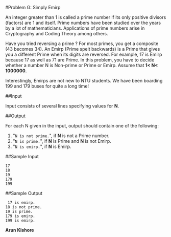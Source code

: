 #Problem G: Simply Emirp

An integer greater than 1 is called a prime number if its only positive divisors (factors) are 1 and itself. Prime numbers have been studied over the years by a lot of mathematicians. Applications of prime numbers arise in Cryptography and Coding Theory among others.

Have you tried reversing a prime ? For most primes, you get a composite (43 becomes 34). An Emirp (Prime spelt backwards) is a Prime that gives you a different Prime when its digits are reversed. For example, 17 is Emirp because 17 as well as 71 are Prime. In this problem, you have to decide whether a number N is Non-prime or Prime or Emirp. Assume that **1< N< 1000000**.

Interestingly, Emirps are not new to NTU students. We have been boarding 199 and 179 buses for quite a long time!

##Input

Input consists of several lines specifying values for **N**.

##Output

For each N given in the input, output should contain one of the following:

1. "`N is not prime.`", if **N** is not a Prime number.
2. "`N is prime.`", if **N** is Prime and **N** is not Emirp.
3. "`N is emirp.`", if **N** is Emirp.

##Sample Input

```
17
18
19
179
199
```

##Sample Output

```
 17 is emirp.
18 is not prime.
19 is prime.
179 is emirp.
199 is emirp.
```

**Arun Kishore**
